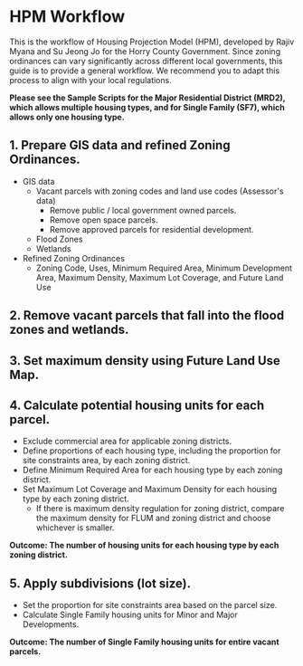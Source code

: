 # HPM Workflow
This is the workflow of Housing Projection Model (HPM), developed by Rajiv Myana and Su Jeong Jo for the Horry County Government. Since zoning ordinances can vary significantly across different local governments, this guide is to provide a general workflow. We recommend you to adapt this process to align with your local regulations. <br/>

**Please see the Sample Scripts for the Major Residential District (MRD2), which allows multiple housing types, and for Single Family (SF7), which allows only one housing type. <br/>**

## 1. Prepare GIS data and refined Zoning Ordinances. <br/>
  - GIS data <br/>
    - Vacant parcels with zoning codes and land use codes (Assessor's data) <br/>
      - Remove public / local government owned parcels. <br/>
      - Remove open space parcels. <br/>
      - Remove approved parcels for residential development. <br/>
    - Flood Zones <br/>
    - Wetlands <br/>
  - Refined Zoning Ordinances
    - Zoning Code, Uses, Minimum Required Area, Minimum Development Area, Maximum Density, Maximum Lot Coverage, and Future Land Use <br/>
## 2. Remove vacant parcels that fall into the flood zones and wetlands. <br/>
## 3. Set maximum density using Future Land Use Map. <br/>
## 4. Calculate potential housing units for each parcel. <br/>
  - Exclude commercial area for applicable zoning districts. <br/>
  - Define proportions of each housing type, including the proportion for site constraints area, by each zoning district. <br/>
  - Define Minimum Required Area for each housing type by each zoning district. <br/>
  - Set Maximum Lot Coverage and Maximum Density for each housing type by each zoning district. <br/>
    - If there is maximum density regulation for zoning district, compare the maximum density for FLUM and zoning district and choose whichever is smaller. <br/>

**Outcome: The number of housing units for each housing type by each zoning district. <br/>**
## 5. Apply subdivisions (lot size). <br/>
  - Set the proportion for site constraints area based on the parcel size. <br/>
  - Calculate Single Family housing units for Minor and Major Developments. <br/>

**Outcome: The number of Single Family housing units for entire vacant parcels. <br/>**
